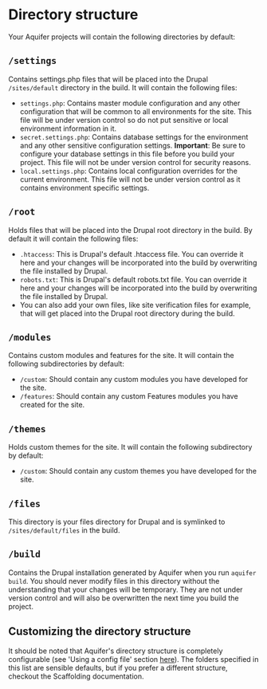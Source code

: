 # Directory structure

Your Aquifer projects will contain the following directories by default:

## `/settings`
Contains settings.php files that will be placed into the Drupal `/sites/default` directory in the build. It will contain the following files:

- `settings.php`: Contains master module configuration and any other configuration that will be common to all environments for the site. This file will be under version control so do not put sensitive or local environment information in it.
- `secret.settings.php`: Contains database settings for the environment and any other sensitive configuration settings. **Important**: Be sure to configure your database settings in this file before you build your project. This file will not be under version control for security reasons.
- `local.settings.php`: Contains local configuration overrides for the current environment. This file will not be under version control as it contains environment specific settings.

## `/root`
Holds files that will be placed into the Drupal root directory in the build. By default it will contain the following files:

- `.htaccess`: This is Drupal's default .htaccess file. You can override it here and your changes will be incorporated into the build by overwriting the file installed by Drupal.
- `robots.txt`: This is Drupal's default robots.txt file. You can override it here and your changes will be incorporated into the build by overwriting the file installed by Drupal.
- You can also add your own files, like site verification files for example, that will get placed into the Drupal root directory during the build.

## `/modules`
Contains custom modules and features for the site. It will contain the following subdirectories by default:

- `/custom`: Should contain any custom modules you have developed for the site.
- `/features`: Should contain any custom Features modules you have created for the site.

## `/themes`
Holds custom themes for the site. It will contain the following subdirectory by default:

- `/custom`: Should contain any custom themes you have developed for the site.

## `/files` 
This directory is your files directory for Drupal and is symlinked to `/sites/default/files` in the build.

## `/build`
Contains the Drupal installation generated by Aquifer when you run `aquifer build`. You should never modify files in this directory without the understanding that your changes will be temporary. They are not under version control and will also be overwritten the next time you build the project.

## Customizing the directory structure
It should be noted that Aquifer's directory structure is completely configurable (see 'Using a config file' section [here](/sections/scaffold-system.html)). The folders specified in this list are sensible defaults, but if you prefer a different structure, checkout the Scaffolding documentation.
